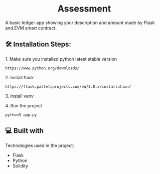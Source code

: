 <h1 align="center" id="title">Assessment</h1>

<p id="description">A basic ledger app showing your description and amount made by Flask and EVM smart contract.</p>

<h2>🛠️ Installation Steps:</h2>

<p>1. Make sure you installed python latest stable version</p>

```
https://www.python.org/downloads/
```

<p>2. Install flask</p>

```
https://flask.palletsprojects.com/en/3.0.x/installation/
```

<p>3. install venv</p>

<p>4. Run the project</p>

```
python3 app.py
```

  
  
<h2>💻 Built with</h2>

Technologies used in the project:

*   Flask
*   Python
*   Solidity
